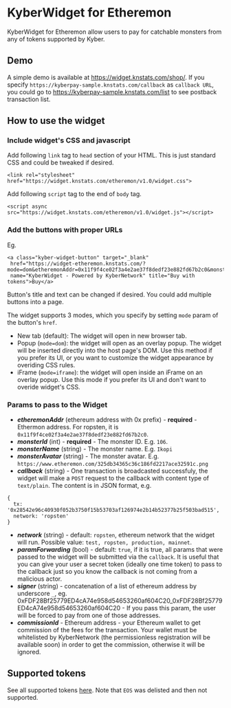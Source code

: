 # KyberWidget for Etheremon
KyberWidget for Etheremon allow users to pay for catchable monsters from any of tokens supported by Kyber.

## Demo

A simple demo is available at https://widget.knstats.com/shop/. If you specify `https://kyberpay-sample.knstats.com/callback` as `callback URL`, you could go to https://kyberpay-sample.knstats.com/list to see postback transaction list.

## How to use the widget

### Include widget's CSS and javascript

Add following `link` tag to `head` section of your HTML. This is just standard CSS and could be tweaked if desired.

```
<link rel="stylesheet" href="https://widget.knstats.com/etheremon/v1.0/widget.css">
```
Add following `script` tag to the end of `body` tag.
```
<script async src="https://widget.knstats.com/etheremon/v1.0/widget.js"></script>
```

### Add the buttons with proper URLs

Eg.
```
<a class="kyber-widget-button" target="_blank"
 href="https://widget-etheremon.knstats.com/?mode=dom&etheremonAddr=0x11f9f4ce02f3a4e2ae37f8dedf23e882fd67b2c0&monsterId=106&monsterName=Ikopi&monsterAvatar=https%3A%2F%2Fwww.etheremon.com%2F325db34365c36c186fd2217ace32591c.png"
 name="KyberWidget - Powered by KyberNetwork" title="Buy with tokens">Buy</a>
```
Button's title and text can be changed if desired. You could add multiple buttons into a page.

The widget supports 3 modes, which you specify by setting `mode` param of the button's `href`.
- New tab (default): The widget will open in new browser tab.
- Popup (`mode=dom`): the widget will open as an overlay popup. The widget will be inserted directly into the host page's DOM. Use this method if you prefer its UI, or you want to customize the widget appearance by overiding CSS rules.
- iFrame (`mode=iframe`): the widget will open inside an iFrame on an overlay popup. Use this mode if you prefer its UI and don't want to overide widget's CSS.

### Params to pass to the Widget
- ***etheremonAddr*** (ethereum address with 0x prefix) - **required** - Ethermon address. For ropsten, it is `0x11f9f4ce02f3a4e2ae37f8dedf23e882fd67b2c0`.
- ***monsterId*** (int) - **required** - The monster ID. E.g. `106`.
- ***monsterName*** (string) - The monster name. E.g. `Ikopi`
- ***monsterAvatar*** (string) - The monster avatar. E.g. `https://www.etheremon.com/325db34365c36c186fd2217ace32591c.png`
- ***callback*** (string) - One transaction is broadcasted successfuly, the widget will make a `POST` request to the callback with content type of `text/plain`. The content is in JSON format, e.g.
```
{
  tx: '0x28542e96c40930f052b3750f15b53703af126974e2b14b52377b25f503bad515',
  network: 'ropsten'
}
```
- ***network*** (string) - default: `ropsten`, ethereum network that the widget will run. Possible value: `test, ropsten, production, mainnet`.
- ***paramForwarding*** (bool) - default: `true`, if it is true, all params that were passed to the widget will be submitted via the `callback`. It is useful that you can give your user a secret token (ideally one time token) to pass to the callback just so you know the callback is not coming from a malicious actor.
- ***signer*** (string) - concatenation of a list of ethereum address by underscore `_`, eg. 0xFDF28Bf25779ED4cA74e958d54653260af604C20_0xFDF28Bf25779ED4cA74e958d54653260af604C20 - If you pass this param, the user will be forced to pay from one of those addresses.
- ***commissionId*** - Ethereum address - your Ethereum wallet to get commission of the fees for the transaction. Your wallet must be whitelisted by KyberNetwork (the permissionless registration will be available soon) in order to get the commission, otherwise it will be ignored.

## Supported tokens
See all supported tokens [here](https://tracker.kyber.network/#/tokens). Note that `EOS` was delisted and then not supported.
